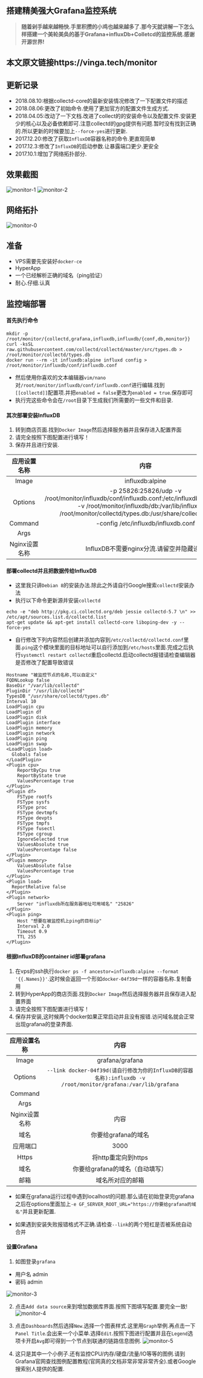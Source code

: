 
## 搭建精美强大Grafana监控系统


> **随着剁手越来越畅快.手里积攒的小鸡也越来越多了.那今天就讲解一下怎么样搭建一个美轮美奂的基于Grafana+influxDb+Colletcd的监控系统.感谢开源世界!**



## 本文原文链接https://vinga.tech/monitor



## 更新记录

- 2018.08.10:根据collectd-core的最新安装情况修改了一下配置文件的描述
- 2018.08.06:更改了初始命令.使用了更加官方的配置文件生成方式.
- 2018.04.05:改动了一下文档.改进了collect的的安装命令以及配置文件.安装更少的核心以及必备依赖即可.注意collectd的gpg提供有问题.暂时没有找到正确的.所以更新的时候要加上`--force-yes`进行更新.
- 2017.12.20:修改了获取`InfluxDB`容器名称的命令.更直观简单
- 2017.12.3:修改了`InfluxDB`的启动参数.让暴露端口更少.更安全
- 2017.10.1:增加了网络拓扑部分.



## 效果截图

![monitor-1](./images/monitor-1.jpg)
![monitor-2](./images/monitor-2.jpg)



## 网络拓扑

![monitor-0](./images/monitor-0.jpg)



## 准备

* VPS需要先安装好`docker-ce`
* HyperApp
* 一个已经解析正确的域名（ping验证）
* 耐心.仔细.认真



## 监控端部署

#### 首先执行命令


```
mkdir -p /root/monitor/{collectd,grafana,influxdb,influxdb/{conf,db,monitor}}
curl -ksSL raw.githubusercontent.com/collectd/collectd/master/src/types.db > /root/monitor/collectd/types.db
docker run --rm -it influxdb:alpine influxd config > /root/monitor/influxdb/conf/influxdb.conf
```
* 然后使用你喜欢的文本编辑器`vim/nano`对`/root/monitor/influxdb/conf/influxdb.conf`进行编辑.找到`[[collectd]]`配置项.并把`enabled = false`更改为`enabled = true`.保存即可
* 执行完这些命令会在`/root`目录下生成我们所需要的一些文件和目录.




#### 其次部署安装InfluxDB

1. 转到商店页面.找到`Docker Image`然后选择服务器并且保存进入配置界面
2. 请完全按照下图配置进行填写！
3. 保存并且进行安装.

|    应用设置名称     |                    内容                    |
| :-----------: | :--------------------------------------: |
|     Image     |             influxdb:alpine              |
|    Options    | -p 25826:25826/udp -v /root/monitor/influxdb/conf/influxdb.conf:/etc/influxdb/influxdb.conf:ro -v /root/monitor/influxdb/db:/var/lib/influxdb -v /root/monitor/collectd/types.db:/usr/share/collectd/types.db |
|    Command    |   -config /etc/influxdb/influxdb.conf    |
|     Args      |                                          |
| Nginx设置名称 |     InfluxDB不需要nginx分流.请留空并隐藏设置      |



#### 部署collectd并且把数据传给InfluxDB

*  这里我只讲`Debian 8`的安装办法.除此之外请自行Google搜索`collectd`安装办法
*  执行以下命令更新源并安装`collectd`

```
echo -e "deb http://pkg.ci.collectd.org/deb jessie collectd-5.7 \n" >> /etc/apt/sources.list.d/collectd.list
apt-get update && apt-get install collectd-core liboping-dev -y --force-yes
```

*  自行修改下列内容然后创建并添加内容到`/etc/collectd/collectd.conf`里面.`ping`这个模块里面的目标地址可以自行添加到`/etc/hosts`里面.完成之后执行`systemctl restart collectd`重启collectd.启动collectd报错请检查编辑器是否修改了配置导致错误

```
Hostname "被监控节点的名称,可以自定义"
FQDNLookup false
BaseDir "/var/lib/collectd"
PluginDir "/usr/lib/collectd"
TypesDB "/usr/share/collectd/types.db" 
Interval 10
LoadPlugin cpu
LoadPlugin df
LoadPlugin disk
LoadPlugin interface
LoadPlugin memory
LoadPlugin network
LoadPlugin ping
LoadPlugin swap
<LoadPlugin load>
  Globals false
</LoadPlugin>
<Plugin cpu>
	ReportByCpu true
	ReportByState true
	ValuesPercentage true
</Plugin>
<Plugin df>
	FSType rootfs
	FSType sysfs
	FSType proc
	FSType devtmpfs
	FSType devpts
	FSType tmpfs
	FSType fusectl
	FSType cgroup
	IgnoreSelected true
	ValuesAbsolute true
	ValuesPercentage false
</Plugin>
<Plugin memory>
	ValuesAbsolute false
	ValuesPercentage true
</Plugin>
<Plugin load>
  ReportRelative false
</Plugin>
<Plugin network>
	Server "influxdb所在服务器地址可用域名" "25826"
</Plugin>
<Plugin ping>
	Host "想要在被监控机上ping的目标ip"
	Interval 2.0
	Timeout 0.9
	TTL 255
</Plugin>

```



#### 根据InfluxDB的container id部署grafana

1. 在vps的ssh执行`docker ps -f ancestor=influxdb:alpine --format '{{.Names}}'`.这时候会返回一个形如`docker-04f39d`一样的容器名称.复制备用
2. 转到HyperApp的商店页面.找到`Docker Image`然后选择服务器并且保存进入配置界面
3. 请完全按照下图配置进行填写！
4. 保存并安装,这时候两个docker如果正常启动并且没有报错.访问域名就会正常出现grafana的登录界面.

|    应用设置名称     |                    内容                    |
| :-----------: | :--------------------------------------: |
|     Image     |             grafana/grafana              |
|    Options    | `--link docker-04f39d(请自行修改为你的InfluxDB的容器名称):influxdb -v /root/monitor/grafana:/var/lib/grafana` |
|    Command    |                                          |
|     Args      |                                          |
| Nginx设置名称 |                  内容                  |
|      域名       |              你要给grafana的域名               |
|     应用端口      |                   3000                   |
|     Https     |              将http重定向到https              |
|      域名       |           你要给grafana的域名（自动填写）            |
|      邮箱       |                 域名所对应的邮箱                 |

*  如果在grafana运行过程中遇到localhost的问题.那么请在初始登录完grafana之后在options里面加上`-e GF_SERVER_ROOT_URL="https://你要给grafana的域名"`并且更新配置.

*  如果遇到安装失败报错格式不正确.请检查`--link`的两个短杠是否被系统自动合并




#### 设置Grafana

1. 如图登录`grafana`
  * 用户名 admin
  * 密码 admin

  ![monitor-3](./images/monitor-3.jpg)

2. 点击`Add data source`来到增加数据库界面.按照下图填写配置.要完全一致!
   ![monitor-4](./images/monitor-4.jpg)

3. 点击`Dashboards`然后选择`New`.选择一个图表样式.这里用`Graph`举例.再点击一下`Panel Title`.会出来一个小菜单.选择`Edit`.按照下图进行配置并且在`Legend`选项卡开启`Avg`即可得到一个节点到联通的链路信息图例.
   ![monitor-5](./images/monitor-5.jpg)

4. 这只是其中一个小例子.还有监控CPU/内存/硬盘/流量/IO等等的图例.请到Grafana官网查找图例配置教程(官网真的文档非常非常非常齐全).或者Google搜索别人提供的配置.

